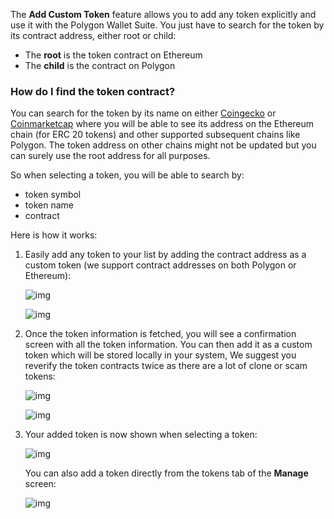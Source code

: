 The **Add Custom Token** feature allows you to add any token explicitly and use it with the Polygon Wallet Suite. You just have to search for the token by its contract address, either root or child:

* The **root** is the token contract on Ethereum
* The **child** is the contract on Polygon

### How do I find the token contract?

You can search for the token by its name on either [Coingecko](http://coingecko.com) or [Coinmarketcap](https://coinmarketcap.com/) where you will be able to see its address on the Ethereum chain (for ERC 20 tokens) and other supported subsequent chains like Polygon. The token address on other chains might not be updated but you can surely use the root address for all purposes.

So when selecting a token, you will be able to search by:
* token symbol
* token name
* contract

Here is how it works:

1. Easily add any token to your list by adding the contract address as a custom token (we support contract addresses on both Polygon or Ethereum):

    ![img](/img/tools/wallet/wallet-bridge/001.png)

    ![img](/img/tools/wallet/wallet-bridge/002.png)

2. Once the token information is fetched, you will see a confirmation screen with all the token information. You can then add it as a custom token which will be stored locally in your system, We suggest you reverify the token contracts twice as there are a lot of clone or scam tokens:

    ![img](/img/tools/wallet/wallet-bridge/003.png)

    ![img](/img/tools/wallet/wallet-bridge/004.png)

3. Your added token is now shown when selecting a token:

    ![img](/img/tools/wallet/wallet-bridge/005.png)

    You can also add a token directly from the tokens tab of the **Manage** screen:

    ![img](/img/tools/wallet/wallet-bridge/006.png)